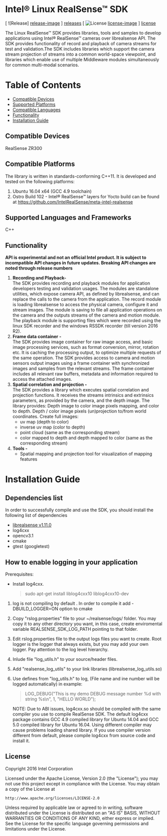 # Intel® Linux RealSense™ SDK

[ ![Release] [release-image] ] [releases]
[ ![License] [license-image] ] [license]

[release-image]: http://img.shields.io/badge/release-0.3.0-blue.svg?style=flat
[releases]: https://github.com/IntelRealSense/realsense_sdk

[license-image]: http://img.shields.io/badge/license-Apache--2-blue.svg?style=flat
[license]: LICENSE


The Linux RealSense™ SDK provides libraries, tools and samples to develop applications using Intel® RealSense™ cameras over librealsense API. 
The SDK provides functionality of record and playback of camera streams for test and validation.The SDK includes libraries which support the camera stream projection of streams into a common world-space viewpoint, and libraries which enable use of multiple Middleware modules simultaneously for common multi-modal scenarios.  


# Table of Contents 
* [Compatible Devices](#compatible-devices)
* [Supported Platforms](#compatible-platforms)
* [Compatible Languages](#supported-languages-and-frameworks)
* [Functionality](#functionality)
* [Installation Guide](#installation-guide)

## Compatible Devices

RealSense ZR300


## Compatible Platforms

The library is written in standards-conforming C++11. It is developed and tested on the following platforms:

1. Ubuntu 16.04 x64 (GCC 4.9 toolchain)
2. Ostro Build 102 - Intel® RealSense™ layers for Yocto build can be found at https://github.com/IntelRealSense/meta-intel-realsense 


## Supported Languages and Frameworks

C++ 

## Functionality

**API is experimental and not an official Intel product. It is subject to incompatible API changes in future updates. Breaking API changes are noted through release numbers**

1. **Recording and Playback-**    
    The SDK provides recording and playback
    modules for application developers testing and validation usages.
    The modules are standalone utilities, which expose camera API, as
    defined by librealsense, and can replace the calls to the camera
    from the application. The record module is loading librealsense to
    access the physical camera, configure it and stream images. The
    module is saving to file all application operations on the camera
    and the outputs streams of the camera and motion module.  The
    playback module is supporting files which were recorded using the
    linux SDK recorder and the windows RSSDK recorder (till version 2016 R2).
2. **Frame data container -**  
    The SDK provides image container for raw image access, and basic image processing services, such as format
    conversion, mirror, rotation etc. It is caching the processing
    output, to optimize multiple requests of the same operation. The SDK
    provides access to camera and motion sensors output images using a
    frame container with synchronized images and samples from the
    relevant streams. The frame container includes all relevant raw
    buffers, metadata and information required to access the attached
    images.
3. **Spatial correlation and projection -**    
    The SDK provides a library which executes spatial correlation and projection functions. It receives the
    streams intrinsics and extrinsics parameters, as provided by the camera, and the depth image.
    The library provides:
    Depth image to color image pixels mapping, and color to depth.
    Depth / color image pixels (un)projection to/from world coordinates.
    Create full images:
    - uv map (depth to color)
    - inverse uv map (color to depth)
    - point cloud (same as the corresponding stream)
    - color mapped to depth and depth mapped to color (same as the corresponding stream)
4. **Tools -**
   - Spatial mapping and projection tool for visualization of mapping features

# Installation Guide

Dependencies list
-------------
In order to successfully compile and use the SDK, you should install the following list of dependencies

 - [librealsense v1.11.0](https://github.com/IntelRealSense/librealsense/tree/v1.11.0)
 - log4cxx
 - opencv3.1
 - cmake
 - gtest (googletest)
 
How to enable logging in your application
-------------

Prerequisites: 

 - Install log4cxx.

   >sudo apt-get install liblog4cxx10 liblog4cxx10-dev

1. log is not compiling by default . In order to compile it add -DBUILD_LOGGER=ON option to cmake
2. Copy "rslog.properties" file to your ~/realsense/logs/ folder. You may copy it to any other directory you want, in this case, create enviromental variable REALSENSE_SDK_LOG_PATH pointing to that folder.
3. Edit rslog.properties file to the output logs files you want to create. Root logger is the logger that always exists, but you may add your own logger. Pay attention to the log level hierarchy.
4. Inlude file "log_utils.h" to your source/header files.
5. Add "realsense_log_utils" to your link libraries (librealsense_log_utils.so)
6. Use defines from "log_utils.h" to log, (File name and ine number will be logged automatically) in example:
	> LOG_DEBUG("This is my demo DEBUG message number %d with string %s\n", 1, "HELLO WORLD");

   NOTE: Due to ABI issues, log4cxx.so should be compiled with the same compiler you use to compile RealSense SDK. The default log4cxx package contains GCC 4.9 compiled library for Ubuntu 14.04 and GCC 5.0 compiled 
   library for Ubuntu 16.04. Using different compiler may cause problems loading shared library. If you use compiler version different from default, please compile log4cxx from source code and install it.
   
   
## License

Copyright 2016 Intel Corporation

Licensed under the Apache License, Version 2.0 (the "License");
you may not use this project except in compliance with the License.
You may obtain a copy of the License at

    http://www.apache.org/licenses/LICENSE-2.0

Unless required by applicable law or agreed to in writing, software
distributed under the License is distributed on an "AS IS" BASIS,
WITHOUT WARRANTIES OR CONDITIONS OF ANY KIND, either express or implied.
See the License for the specific language governing permissions and
limitations under the License.
